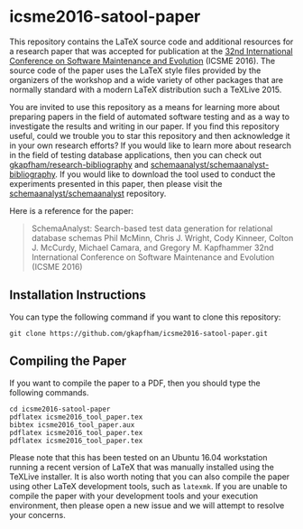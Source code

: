 # icsme2016-satool-paper

This repository contains the LaTeX source code and additional resources for a
research paper that was accepted for publication at the [32nd International
Conference on Software Maintenance and Evolution](http://icsme2016.github.io/)
(ICSME 2016). The source code of the paper uses the LaTeX style files provided
by the organizers of the workshop and a wide variety of other packages that are
normally standard with a modern LaTeX distribution such a TeXLive 2015.

You are invited to use this repository as a means for learning more about
preparing papers in the field of automated software testing and as a way to
investigate the results and writing in our paper. If you find this repository
useful, could we trouble you to star this repository and then acknowledge it in
your own research efforts? If you would like to learn more about research in
the field of testing database applications, then you can check out
[gkapfham/research-bibliography](https://github.com/gkapfham/research-bibliography)
and
[schemaanalyst/schemaanalyst-bibliography](https://github.com/schemaanalyst/schemaanalyst-bibliography).
If you would like to download the tool used to conduct the experiments
presented in this paper, then please visit the
[schemaanalyst/schemaanalyst](https://github.com/schemaanalyst/schemaanalyst)
repository.

Here is a reference for the paper:

> SchemaAnalyst: Search-based test data generation for relational database schemas
> Phil McMinn, Chris J. Wright, Cody Kinneer, Colton J. McCurdy, Michael Camara, and Gregory M. Kapfhammer
> 32nd International Conference on Software Maintenance and Evolution (ICSME 2016)

## Installation Instructions

You can type the following command if you want to clone this repository:

```shell
git clone https://github.com/gkapfham/icsme2016-satool-paper.git
```

## Compiling the Paper

If you want to compile the paper to a PDF, then you should type the following commands.

```shell
cd icsme2016-satool-paper
pdflatex icsme2016_tool_paper.tex
bibtex icsme2016_tool_paper.aux
pdflatex icsme2016_tool_paper.tex
pdflatex icsme2016_tool_paper.tex
```

Please note that this has been tested on an Ubuntu 16.04 workstation running a
recent version of LaTeX that was manually installed using the TeXLive
installer. It is also worth noting that you can also compile the paper using
other LaTeX development tools, such as `latexmk`. If you are unable to compile
the paper with your development tools and your execution environment, then
please open a new issue and we will attempt to resolve your concerns.
